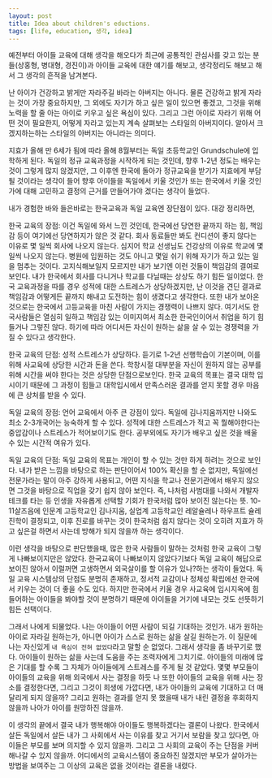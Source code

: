 ```yaml
---
layout: post
title: Idea about children's eductions.
tags: [life, education, 생각, idea]
---
```

예전부터 아이들 교육에 대해 생각을 해오다가 최근에 공통적인 관심사를 갖고 있는 분들(상홍형, 병대형, 경진이)과 아이들 교육에 대한 얘기를 해보고, 생각정리도 해보고 해서 그 생각의 흔적을 남겨본다.

난 아이가 건강하고 밝게만 자라주길 바라는 아버지는 아니다. 물론 건강하고 밝게 자라는 것이 가장 중요하지만, 그 외에도 자기가 하고 싶은 일이 있으면 좋겠고, 그것을 위해 노력을 할 줄 아는 아이로 키우고 싶은 욕심이 있다. 그리고 그런 아이로 자라기 위해 어떤 것이 필요한지, 어떻게 자라고 있는지 계속 살펴보는 스타일의 아버지이다. 알아서 크겠지하는하는 스타일의 아버지는 아니라는 의미다.

지효가 올해 만 6세가 됨에 따라 올해 8월부터는 독일 초등학교인 Grundschule에 입학하게 된다.  독일의 정규 교육과정을 시작하게 되는 것인데, 향후 1-2년 정도는 배우는 것이 그렇게 많지 않겠지만, 그 이후엔 한국에 돌아가 정규교육을 받기가 지효에게 부담 될 것이라는 생각이 들어 향후 아이들을 독일에서 키울 것인가 또는 한국에서 키울 것인가에 대해 고민하고 결정의 근거를 만들어가야 겠다는 생각이 들었다.

내가 경험한 바와 들은바로는 한국교육과 독일 교육엔 장단점이 있다. 대강 정리하면,

한국 교육의 장점: 이건 독일에 와서 느낀 것인데, 한국에선 당연한 끝까지 하는 힘, 책임감 등이 여기에선 당연하지가 않은 것 같다. 회사 동료들만 봐도 컨디션이 좋지 않다는 이유로 몇 일씩 회사에 나오지 않는다. 심지어 학교 선생님도 건강상의 이유로 학교에 몇일씩 나오지 않는다. 병원에 입원하는 것도 아니고 몇일 쉬기 위해 자기가 하고 있는 일을 멈추는 것이다. 고지식해보일지 모르지만 내가 보기엔 이런 것들이 책임감의 결여로 보인다. 내가 한국에서 회사를 다니거나 학교를 다닐때는 상상도 하기 힘든 일이었다. 한국 교육과정을 따를 경우 성적에 대한 스트레스가 상당하겠지만, 난 이것을 견딘 결과로 책임감과 어떻게든 끝까지 해내고 도전하는 힘이 생겼다고 생각한다. 또한 내가 보아온 것으로는 한국에서 고등교육을 마친 사람이 가지는 경쟁력이 나쁘지 않다. 여기서도 한국사람들은 열심히 일하고 책임감 있는 이미지여서 최소한 한국인이어서 취업을 하기 힘들거나 그렇진 않다. 하기에 따라 어디서든 자신이 원하는 삶을 살 수 있는 경쟁력을 가질 수 있다고 생각한다.

한국 교육의 단점: 성적 스트레스가 상당하다. 듣기로 1-2년 선행학습이 기본이며, 이를 위해 사교육에 상당한 시간과 돈을 쓴다. 학창시절 대부분을 자신이 원하지 않는 공부를 위해 시간을 써야 한다는 것은 상당한 단점으로보인다. 한국 교육의 목표는 결국 대학 입시이기 때문에 그 과정이 힘들고 대학입시에서 만족스러운 결과를 얻지 못할 경우 마음에 큰 상처를 받을 수 있다.

독일 교육의 장점: 언어 교육에서 아주 큰 강점이 있다. 독일에 김나지움까지만 나와도 최소 2-3개국어는 능숙하게 할 수 있다. 성적에 대한 스트레스가 적고 꼭 뭘해야한다는 중압감이나 스트레스가 적어보이기도 한다. 공부외에도 자기가 배우고 싶은 것을 배울 수 있는 시간적 여유가 있다.

독일 교육의 단점: 독일 교육의 목표는 개인이 할 수 있는 것만 하게 하려는 것으로 보인다. 내가 받은 느낌을 바탕으로 하는 판단이어서 100% 확신을 할 순 없지만, 독일에선 전문가라는 말이 아주 강하게 사용되고, 어떤 지식을 학교나 전문기관에서 배우지 않으면 그것을 바탕으로 직업을 갖기 쉽지 않아 보인다. 즉, 나처럼 사범대를 나와서 개발자 테크를 타는 등 인생을 자유롭게 선택할 기회가 한국처럼 많아 보이진 않는다는 뜻. 10-11살즈음에 인문계 고등학교인 김나지움, 실업계 고등학교인 레알슐레나 하우프트 슐레 진학이 결정되고, 이후 진로를 바꾸는 것이 한국처럼 쉽지 않다는 것이 오히려 지효가 하고 싶은걸 하면서 사는데 방해가 되지 않을까 하는 생각이다.

이런 생각을 바탕으로 판단했을때, 많은 한국 사람들이 말하는 것처럼 한국 교육이 그렇게 나빠보이지만은 않았다. 한국교육이 나빠보이지 않았다기보다 독일 교육이 해답으로 보이진 않아서 이럴꺼면 고생하면서 외국살이를 할 이유가 있나?하는 생각이 들었다. 독일 교육 시스템상의 단점도 분명히 존재하고, 정서적 교감이나 정체성 확립에선 한국에서 키우는 것이 더 좋을 수도 있다. 하지만 한국에서 키울 경우 사교육에 입시지옥에 힘들어하는 아이들을 봐야할 것이 분명하기 때문에 아이들을 거기에 내모는 것도 선뜻하기 힘든 선택이다.

그래서 나에게 되물었다. 나는 아이들이 어떤 사람이 되길 기대하는 것인가. 내가 원하는 아이로 자라길 원하는가, 아니면 아이가 스스로 원하는 삶을 살길 원하는가. 이 질문에 나는 자신있게 `내 욕심이 전혀 없었다`라고 말할 순 없었다. 그래서 생각을 좀 바꾸기로 했다. 아이들이 원하는 삶을 사는데 도움을 주는 조력자에게 그치기로.  아이들의 미래에 많은 기대를 할 수록 그 자체가 아이들에게 스트레스를 주게 될 것 같았다. 몇몇 부모들이 아이들의 교육을 위해 외국에서 사는 결정을 하듯 나 또한 아이들의 교육을 위해 사는 장소를 결정한다면, 그리고 그것이 희생에 가깝다면, 내가 아이들의 교육에 기대하고 더 매달리게 되지 않을까? 그리고 원하는 결과를 얻지 못 했을때 내가 내린 결정을 후회하지 않을까 나아가 아이를 원망하진 않을까.

 이 생각의 끝에서 결국 내가 행복해야 아이들도 행복하겠다는 결론이 나왔다. 한국에서 살든 독일에서 살든 내가 그 사회에서 사는 이유를 찾고 거기서 보람을 찾고 있다면, 아이들은 부모를 보며 의지할 수 있지 않을까. 그리고 그 사회의 교육이 주는 단점을 커버해나갈 수 있지 않을까. 어디에서의 교육시스템이 중요하진 않겠지만 부모가 살아가는 방법을 보여주는 그 이상의 교육은 없을 것이라는 결론을 내렸다.

